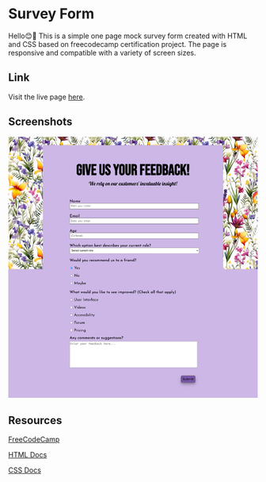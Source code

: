 # Survey Form

Hello😊👋
This is a simple one page mock survey form created with HTML and CSS based on freecodecamp certification project.
The page is responsive and compatible with a variety of screen sizes.

## Link
Visit the live page [here]().

## Screenshots
![](screenshot.png)

## Resources
[FreeCodeCamp](https://www.freecodecamp.org/)

[HTML Docs](https://developer.mozilla.org/en-US/docs/Web/HTML)

[CSS Docs](https://developer.mozilla.org/en-US/docs/Web/CSS)
